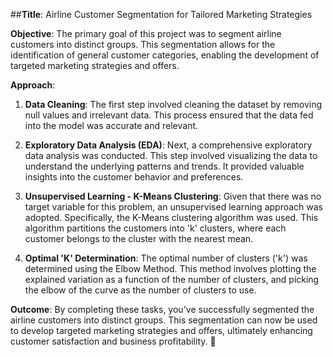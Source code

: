 ##**Title**: Airline Customer Segmentation for Tailored Marketing Strategies

**Objective**: The primary goal of this project was to segment airline customers into distinct groups. This segmentation allows for the identification of general customer categories, enabling the development of targeted marketing strategies and offers.

**Approach**:

1. **Data Cleaning**: The first step involved cleaning the dataset by removing null values and irrelevant data. This process ensured that the data fed into the model was accurate and relevant.

2. **Exploratory Data Analysis (EDA)**: Next, a comprehensive exploratory data analysis was conducted. This step involved visualizing the data to understand the underlying patterns and trends. It provided valuable insights into the customer behavior and preferences.

3. **Unsupervised Learning - K-Means Clustering**: Given that there was no target variable for this problem, an unsupervised learning approach was adopted. Specifically, the K-Means clustering algorithm was used. This algorithm partitions the customers into 'k' clusters, where each customer belongs to the cluster with the nearest mean.

4. **Optimal 'K' Determination**: The optimal number of clusters ('k') was determined using the Elbow Method. This method involves plotting the explained variation as a function of the number of clusters, and picking the elbow of the curve as the number of clusters to use.

**Outcome**: By completing these tasks, you've successfully segmented the airline customers into distinct groups. This segmentation can now be used to develop targeted marketing strategies and offers, ultimately enhancing customer satisfaction and business profitability. 👏
